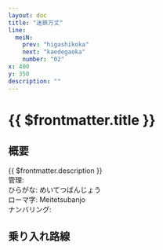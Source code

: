 ```yaml
---
layout: doc
title: "迷鉄万丈"
line:
  meiN:
    prev: "higashikoka"
    next: "kaedegaoka"
    number: "02"
x: 400
y: 350
description: ""
---
```


# {{ $frontmatter.title }} <ViewinMap />
<!-- ![駅の写真の説明](駅の写真のURL) -->

## 概要
{{ $frontmatter.description }}  
管理:   
ひらがな: めいてつばんじょう  
ローマ字: Meitetsubanjo  
ナンバリング: <Numberling />

## 乗り入れ路線
<LineInfo />